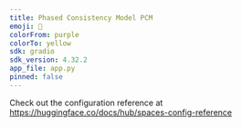 ```yaml
---
title: Phased Consistency Model PCM
emoji: 🐠
colorFrom: purple
colorTo: yellow
sdk: gradio
sdk_version: 4.32.2
app_file: app.py
pinned: false
---
```


Check out the configuration reference at https://huggingface.co/docs/hub/spaces-config-reference
